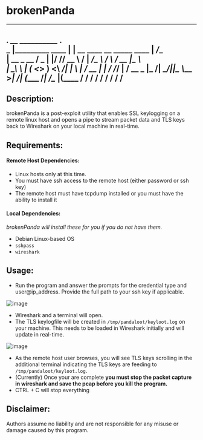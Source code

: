 # brokenPanda
--------------------------------------------------------------------------------
___.                 __                __________                    .___       
\_ |_________  ____ |  | __ ____   ____\______   \_____    ____    __| _/____   
 | __ \_  __ \/  _ \|  |/ // __ \ /    \|     ___/\__  \  /    \  / __ |\__  \  
 | \_\ \  | \(  <_> )    <\  ___/|   |  \    |     / __ \|   |  \/ /_/ | / __ \_
 |___  /__|   \____/|__|_ \\___  >___|  /____|    (____  /___|  /\____ |(____  /
     \/                  \/    \/     \/               \/     \/      \/     \/ 
--------------------------------------------------------------------------------
## Description:
brokenPanda is a post-exploit utility that enables SSL keylogging on a remote linux host and opens a pipe to 
stream packet data and TLS keys back to Wireshark on your local machine in real-time.

## Requirements:

#### Remote Host Dependencies:
- Linux hosts only at this time.
- You must have ssh access to the remote host (either password or ssh key)
- The remote host must have tcpdump installed or you must have the ability to install it

#### Local Dependencies:
*brokenPanda will install these for you if you do not have them.*
- Debian Linux-based OS
- `sshpass`
- `wireshark`

## Usage:
- Run the program and answer the prompts for the credential type and user@ip_address. Provide the full path to your ssh key if applicable.

![image](https://user-images.githubusercontent.com/92175742/202934439-e17bc465-0678-4983-9c25-d357dca70321.png)

- Wireshark and a terminal will open.
- The TLS keylogfile will be created in `/tmp/pandaloot/keyloot.log` on your machine. This needs to be loaded in Wireshark initially and will update in real-time.

![image](https://user-images.githubusercontent.com/92175742/202934248-2780eeeb-8cdd-4724-8167-1e5b8512e004.png)

-  As the remote host user browses, you will see TLS keys scrolling in the additional terminal indicating the TLS keys are feeding to `/tmp/pandaloot/keyloot.log`.
-  (Currently) Once your are complete **you must stop the packet capture in wireshark and save the pcap before you kill the program.**
-  CTRL + C will stop everything

## Disclaimer:

Authors assume no liability and are not responsible for any misuse or damage caused by this program.
